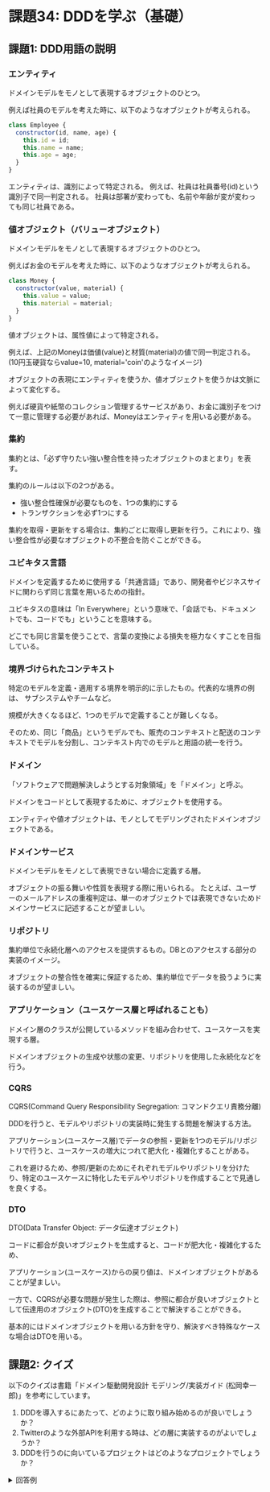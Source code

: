 # 課題34: DDDを学ぶ（基礎）
## 課題1: DDD用語の説明

### エンティティ

ドメインモデルをモノとして表現するオブジェクトのひとつ。

例えば社員のモデルを考えた時に、以下のようなオブジェクトが考えられる。

```javascript
class Employee {
  constructor(id, name, age) {
    this.id = id;
    this.name = name;
    this.age = age;
  }
}
```

エンティティは、識別によって特定される。
例えば、社員は社員番号(id)という識別子で同一判定される。
社員は部署が変わっても、名前や年齢が変が変わっても同じ社員である。

### 値オブジェクト（バリューオブジェクト）

ドメインモデルをモノとして表現するオブジェクトのひとつ。

例えばお金のモデルを考えた時に、以下のようなオブジェクトが考えられる。

```javascript
class Money {
  constructor(value, material) {
    this.value = value;
    this.material = material;
  }
}
```

値オブジェクトは、属性値によって特定される。

例えば、上記のMoneyは価値(value)と材質(material)の値で同一判定される。
(10円玉硬貨ならvalue=10, material='coin'のようなイメージ)

オブジェクトの表現にエンティティを使うか、値オブジェクトを使うかは文脈によって変化する。

例えば硬貨や紙幣のコレクション管理するサービスがあり、お金に識別子をつけて一意に管理する必要があれば、Moneyはエンティティを用いる必要がある。

### 集約

集約とは、「必ず守りたい強い整合性を持ったオブジェクトのまとまり」を表す。

集約のルールは以下の2つがある。

- 強い整合性確保が必要なものを、1つの集約にする
- トランザクションを必ず1つにする

集約を取得・更新をする場合は、集約ごとに取得し更新を行う。これにより、強い整合性が必要なオブジェクトの不整合を防ぐことができる。

### ユビキタス言語

ドメインを定義するために使用する「共通言語」であり、開発者やビジネスサイドに関わらず同じ言葉を用いるための指針。

ユビキタスの意味は「In Everywhere」という意味で、「会話でも、ドキュメントでも、コードでも」ということを意味する。

どこでも同じ言葉を使うことで、言葉の変換による損失を極力なくすことを目指している。


### 境界づけられたコンテキスト

特定のモデルを定義・適用する境界を明示的に示したもの。代表的な境界の例は、 サブシステムやチームなど。

規模が大きくなるほど、1つのモデルで定義することが難しくなる。

そのため、同じ「商品」というモデルでも、販売のコンテキストと配送のコンテキストでモデルを分割し、コンテキスト内でのモデルと用語の統一を行う。

### ドメイン

「ソフトウェアで問題解決しようとする対象領域」を「ドメイン」と呼ぶ。

ドメインをコードとして表現するために、オブジェクトを使用する。

エンティティや値オブジェクトは、モノとしてモデリングされたドメインオブジェクトである。

### ドメインサービス

ドメインモデルをモノとして表現できない場合に定義する層。

オブジェクトの振る舞いや性質を表現する際に用いられる。
たとえば、ユーザーのメールアドレスの重複判定は、単一のオブジェクトでは表現できないためドメインサービスに記述することが望ましい。

### リポジトリ

集約単位で永続化層へのアクセスを提供するもの。DBとのアクセスする部分の実装のイメージ。

オブジェクトの整合性を確実に保証するため、集約単位でデータを扱うように実装するのが望ましい。

### アプリケーション（ユースケース層と呼ばれることも）

ドメイン層のクラスが公開しているメソッドを組み合わせて、ユースケースを実現する層。

ドメインオブジェクトの生成や状態の変更、リポジトリを使用した永続化などを行う。

### CQRS

CQRS(Command Query Responsibility Segregation: コマンドクエリ責務分離)

DDDを行うと、モデルやリポジトリの実装時に発生する問題を解決する方法。

アプリケーション(ユースケース層)でデータの参照・更新を1つのモデル/リポジトリで行うと、ユースケースの増大につれて肥大化・複雑化することがある。

これを避けるため、参照/更新のためにそれぞれモデルやリポジトリを分けたり、特定のユースケースに特化したモデルやリポジトリを作成することで見通しを良くする。

### DTO

DTO(Data Transfer Object: データ伝達オブジェクト)

コードに都合が良いオブジェクトを生成すると、コードが肥大化・複雑化するため、

アプリケーション(ユースケース)からの戻り値は、ドメインオブジェクトがあることが望ましい。

一方で、CQRSが必要な問題が発生した際は、参照に都合が良いオブジェクトとして伝達用のオブジェクト(DTO)を生成することで解決することができる。

基本的にはドメインオブジェクトを用いる方針を守り、解決すべき特殊なケースな場合はDTOを用いる。

## 課題2: クイズ

以下のクイズは書籍「ドメイン駆動開発設計 モデリング/実装ガイド (松岡幸一郎)」を参考にしています。

1. DDDを導入するにあたって、どのように取り組み始めるのが良いでしょうか？
2. Twitterのような外部APIを利用する時は、どの層に実装するのがよいでしょうか？
3. DDDを行うのに向いているプロジェクトはどのようなプロジェクトでしょうか？

<details>
  <summary>回答例</summary>

1. 解決したい課題を明確にし、課題ドリブンで行う。小さく初めて小さく失敗することで改善していく。
2. 外部APIで扱う値が、ドメインモデルとして意味を持つ場合はドメイン層のものとして定義し、リポジトリで設計する。
そうではない例として、ユースケースとして通知を行うためのAPIの場合はユースケース層にインターフェースを定義し、実装クラスはインフラ層に配置する。
3. 問題解決しようとするドメインが複雑な場合。複雑なドメインを、モデリングを中心としたアプローチによって問題解決する際に高い効力がある。一方でシンプルな構成で解決できる課題の場合は、DDDの導入がオーバーヘッドになってしまうため不向き。


</details>

